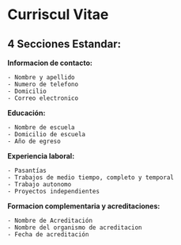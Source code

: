 # Curriscul Vitae

## 4 Secciones Estandar:

**Informacion de contacto:**

    - Nombre y apellido
    - Numero de telefono
    - Domicilio
    - Correo electronico

**Educación:**

    - Nombre de escuela
    - Domicilio de escuela
    - Año de egreso


**Experiencia laboral:**

    - Pasantías
    - Trabajos de medio tiempo, completo y temporal
    - Trabajo autonomo
    - Proyectos independientes

**Formacion complementaria y acreditaciones:**

    - Nombre de Acreditación
    - Nombre del organismo de acreditacion
    - Fecha de acreditación


